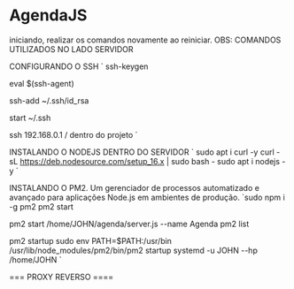 # AgendaJS

iniciando, realizar os comandos novamente ao reiniciar. 
OBS: COMANDOS UTILIZADOS NO LADO SERVIDOR

CONFIGURANDO O SSH
 `
ssh-keygen
 
eval $(ssh-agent) 

ssh-add ~/.ssh/id_rsa 

start ~/.ssh 
 
ssh 192.168.0.1 / dentro do projeto 
´

 INSTALANDO O NODEJS DENTRO DO SERVIDOR
`
sudo apt i curl -y
curl -sL https://deb.nodesource.com/setup_16.x | sudo bash -
sudo apt i nodejs -y
´

 INSTALANDO O PM2. Um gerenciador de processos automatizado e avançado para aplicações Node.js em ambientes de produção. 
`sudo npm i -g pm2
pm2 start

pm2 start /home/JOHN/agenda/server.js --name Agenda
pm2 list

pm2 startup
sudo env PATH=$PATH:/usr/bin /usr/lib/node_modules/pm2/bin/pm2 startup systemd -u JOHN --hp /home/JOHN
`

 === PROXY REVERSO ====
